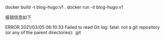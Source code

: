 
docker build -t blog-hugo:v1 .
docker run -it blog-hugo:v1

报错信息如下

ERROR 2021/03/05 06:10:33 Failed to read Git log: fatal: not a git repository (or any of the parent directories): .git

